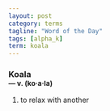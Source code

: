 ```yaml
---
layout: post
category: terms
tagline: "Word of the Day"
tags: [alpha_k]
term: koala
---
```


<h3>Koala<br/> <small>&mdash; v. (ko<span>&middot;</span>a<span>&middot;</span>la)</small></h3>
<p><ol><li>to relax with another</li>
</ol></p>
